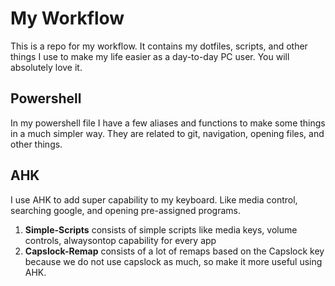 # My Workflow

This is a repo for my workflow. It contains my dotfiles, scripts, and other things I use to make my life easier as a day-to-day PC user. You will absolutely love it.

## Powershell

In my powershell file I have a few aliases and functions to make some things in a much simpler way. They are related to git, navigation, opening files, and other things.

## AHK

I use AHK to add super capability to my keyboard. Like media control, searching google, and opening pre-assigned programs.

1. **Simple-Scripts**  consists of simple scripts like media keys, volume controls, alwaysontop capability for every app
2. **Capslock-Remap** consists of a lot of remaps based on the Capslock key because we do not use capslock as much, so make it more useful using AHK.
